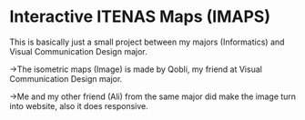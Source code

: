 # Interactive ITENAS Maps (IMAPS)

This is basically just a small project between my majors (Informatics) and Visual Communication Design major.

->The isometric maps (Image) is made by Qobli, my friend at Visual Communication Design major.

->Me and my other friend (Ali) from the same major did make the image turn into website, also it does responsive.
